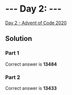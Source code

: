 # --- Day 2: ---

[Day 2  - Advent of Code 2020](https://adventofcode.com/2022/day/2)

## Solution

### Part 1

Correct answer is **13484**

### Part 2

Correct answer is **13433**